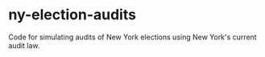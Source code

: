 # ny-election-audits
Code for simulating audits of New York elections using New York's current audit law.
